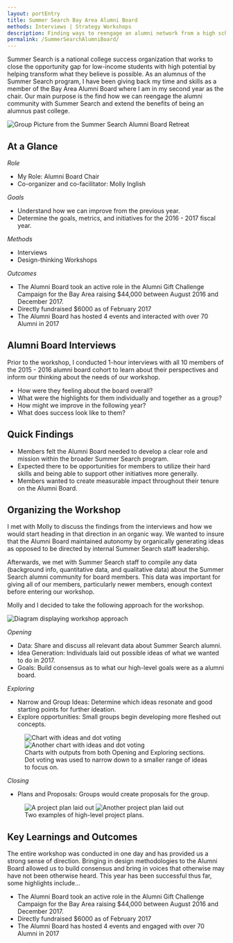 ```yaml
---
layout: portEntry
title: Summer Search Bay Area Alumni Board
methods: Interviews | Strategy Workshops
description: Finding ways to reengage an alumni network from a high school and college success program is challenging. My role as the Alumni Board Chair is to organize a group of individuals and make it happen. The research I conducted showed me how other Alumni Board members wanted to engage and I co-organized a workshop to generate organic involvement towards our mission.
permalink: /SummerSearchAlumniBoard/
---
```


Summer Search is a national college success organization that works to close the opportunity gap for low-income students with high potential by helping transform what they believe is possible. As an alumnus of the Summer Search program, I have been giving back my time and skills as a member of the Bay Area Alumni Board where I am in my second year as the chair. Our main purpose is the find how we can reengage the alumni community with Summer Search and extend the benefits of being an alumnus past college.

![Group Picture from the Summer Search Alumni Board Retreat]({{site.url}}/images/projects/SummerSearch/GroupPicture.JPG)

## At a Glance

*Role*
- My Role: Alumni Board Chair
- Co-organizer and co-facilitator: Molly Inglish

*Goals*
- Understand how we can improve from the previous year.
- Determine the goals, metrics, and initiatives for the 2016 - 2017 fiscal year.

*Methods*
- Interviews
- Design-thinking Workshops

*Outcomes*
- The Alumni Board took an active role in the Alumni Gift Challenge Campaign for the Bay Area raising $44,000 between August 2016 and December 2017.
- Directly fundraised $6000 as of February 2017
- The Alumni Board has hosted 4 events and interacted with over 70 Alumni in 2017

## Alumni Board Interviews
Prior to the workshop, I conducted 1-hour interviews with all 10 members of the 2015 - 2016 alumni board cohort to learn about their perspectives and inform our thinking about the needs of our workshop.

- How were they feeling about the board overall?
- What were the highlights for them individually and together as a group?
- How might we improve in the following year?
- What does success look like to them?

## Quick Findings

- Members felt the Alumni Board needed to develop a clear role and mission within the broader Summer Search program.
- Expected there to be opportunities for members to utilize their hard skills and being able to support other initiatives more generally.
- Members wanted to create measurable impact throughout their tenure on the Alumni Board.

## Organizing the Workshop
I met with Molly to discuss the findings from the interviews and how we would start heading in that direction in an organic way. We wanted to insure that the Alumni Board maintained autonomy by organically generating ideas as opposed to be directed by internal Summer Search staff leadership.

Afterwards, we met with Summer Search staff to compile any data (background info, quantitative data, and qualitative data) about the Summer Search alumni community for board members. This data was important for giving all of our members, particularly newer members, enough context before entering our workshop.

Molly and I decided to take the following approach for the workshop.

![Diagram displaying workshop approach]({{site.url}}/images/projects/SummerSearch/Plan.png)

*Opening*
- Data: Share and discuss all relevant data about Summer Search alumni.
- Idea Generation: Individuals laid out possible ideas of what we wanted to do in 2017.
- Goals: Build consensus as to what our high-level goals were as a alumni board.

*Exploring*
- Narrow and Group Ideas: Determine which ideas resonate and good starting points for further ideation.
- Explore opportunities: Small groups begin developing more fleshed out concepts.

<figure>
  <img src="{{site.url}}/images/projects/SummerSearch/DotVoting.jpg" alt="Chart with ideas and dot voting" class="image-half">
  <img src="{{site.url}}/images/projects/SummerSearch/DotVoting2.jpg" alt="Another chart with ideas and dot voting" class="image-half">
  <figcaption>Charts with outputs from both Opening and Exploring sections. Dot voting was used to narrow down to a smaller range of ideas to focus on.</figcaption>
</figure>

*Closing*
- Plans and Proposals: Groups would create proposals for the group.
<figure>
  <img src="{{site.url}}/images/projects/SummerSearch/ProjectPlan.jpg" alt="A project plan laid out" class="image-half">
  <img src="{{site.url}}/images/projects/SummerSearch/ProjectPlan2.jpg" alt="Another project plan laid out" class="image-half">
  <figcaption>Two examples of high-level project plans.</figcaption>
</figure>

## Key Learnings and Outcomes
The entire workshop was conducted in one day and has provided us a strong sense of direction. Bringing in design methodologies to the Alumni Board allowed us to build consensus and bring in voices that otherwise may have not been otherwise heard. This year has been successful thus far, some highlights include...

- The Alumni Board took an active role in the Alumni Gift Challenge Campaign for the Bay Area raising $44,000 between August 2016 and December 2017.
- Directly fundraised $6000 as of February 2017
- The Alumni Board has hosted 4 events and engaged with over 70 Alumni in 2017

